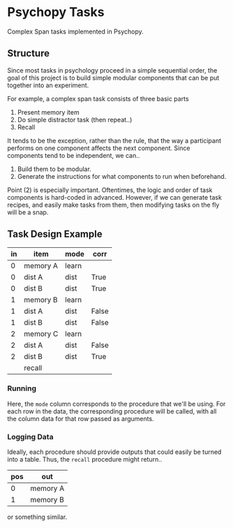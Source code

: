Psychopy Tasks
=======
Complex Span tasks implemented in Psychopy.

Structure
---------
Since most tasks in psychology proceed in a simple sequential order, the goal of
this project is to build simple modular components that can be put together into 
an experiment.

For example, a complex span task consists of three basic parts

1. Present memory item
2. Do simple distractor task (then repeat..)
3. Recall

It tends to be the exception, rather than the rule, that the way a participant
performs on one component affects the next component. Since components tend to 
be independent, we can..

1. Build them to be modular.
2. Generate the instructions for what components to run when beforehand.

Point (2) is especially important. Oftentimes, the logic and order of task components
is hard-coded in advanced. However, if we can generate task recipes, and easily
make tasks from them, then modifying tasks on the fly will be a snap.

Task Design Example
-------------------

in   | item | mode | corr
---- | ---- | ---- | ----
0 | memory A | learn | 
0 | dist A | dist | True
0 | dist B | dist | True
1 | memory B | learn | 
1 | dist A | dist | False
1 | dist B | dist | False
2 | memory C | learn | 
2 | dist A | dist | False
2 | dist B | dist | True
 |  | recall | 

### Running
Here, the `mode` column corresponds to the procedure that we'll be using.
For each row in the data, the corresponding procedure will be called, with all
the column data for that row passed as arguments.

### Logging Data
Ideally, each procedure should provide outputs that could easily be turned into a table.
Thus, the `recall` procedure might return..

pos | out
--- | ---
0   | memory A
1   | memory B

or something similar.
